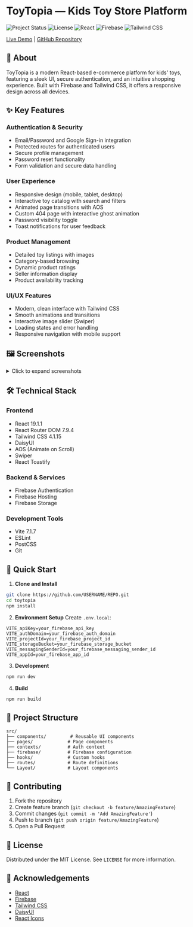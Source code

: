 # ToyTopia — Kids Toy Store Platform

![Project Status](https://img.shields.io/badge/status-complete-brightgreen)
![License](https://img.shields.io/badge/license-MIT-blue)
![React](https://img.shields.io/badge/react-%5E19.1.1-blue)
![Firebase](https://img.shields.io/badge/firebase-%5E12.4.0-orange)
![Tailwind CSS](https://img.shields.io/badge/tailwindcss-%5E4.1.15-38bdf8)

[Live Demo](https://kidzstore-9b893.web.app/) | [GitHub Repository](https://github.com/USERNAME/REPO)

## 🎯 About
ToyTopia is a modern React-based e-commerce platform for kids' toys, featuring a sleek UI, secure authentication, and an intuitive shopping experience. Built with Firebase and Tailwind CSS, it offers a responsive design across all devices.

## ✨ Key Features

### Authentication & Security
- Email/Password and Google Sign-in integration
- Protected routes for authenticated users
- Secure profile management
- Password reset functionality
- Form validation and secure data handling

### User Experience
- Responsive design (mobile, tablet, desktop)
- Interactive toy catalog with search and filters
- Animated page transitions with AOS
- Custom 404 page with interactive ghost animation
- Password visibility toggle
- Toast notifications for user feedback

### Product Management
- Detailed toy listings with images
- Category-based browsing
- Dynamic product ratings
- Seller information display
- Product availability tracking

### UI/UX Features
- Modern, clean interface with Tailwind CSS
- Smooth animations and transitions
- Interactive image slider (Swiper)
- Loading states and error handling
- Responsive navigation with mobile support

## 🖼️ Screenshots

<details>
<summary>Click to expand screenshots</summary>

### Home Page
![Home Page](/screenshots/home.png)

### Product Catalog
![Product Catalog](/screenshots/catalog.png)

### Profile Management
![Profile](/screenshots/profile.png)

### Authentication
![Auth](/screenshots/auth.png)
</details>

## 🛠️ Technical Stack

### Frontend
- React 19.1.1
- React Router DOM 7.9.4
- Tailwind CSS 4.1.15
- DaisyUI
- AOS (Animate on Scroll)
- Swiper
- React Toastify

### Backend & Services
- Firebase Authentication
- Firebase Hosting
- Firebase Storage

### Development Tools
- Vite 7.1.7
- ESLint
- PostCSS
- Git

## 🚀 Quick Start

1. **Clone and Install**
```bash
git clone https://github.com/USERNAME/REPO.git
cd toytopia
npm install
```

2. **Environment Setup**
Create `.env.local`:
```env
VITE_apiKey=your_firebase_api_key
VITE_authDomain=your_firebase_auth_domain
VITE_projectId=your_firebase_project_id
VITE_storageBucket=your_firebase_storage_bucket
VITE_messagingSenderId=your_firebase_messaging_sender_id
VITE_appId=your_firebase_app_id
```

3. **Development**
```bash
npm run dev
```

4. **Build**
```bash
npm run build
```

## 📁 Project Structure
```
src/
├── components/         # Reusable UI components
├── pages/             # Page components
├── contexts/          # Auth context
├── firebase/          # Firebase configuration
├── hooks/             # Custom hooks
├── routes/            # Route definitions
└── Layout/            # Layout components
```

## 🤝 Contributing

1. Fork the repository
2. Create feature branch (`git checkout -b feature/AmazingFeature`)
3. Commit changes (`git commit -m 'Add AmazingFeature'`)
4. Push to branch (`git push origin feature/AmazingFeature`)
5. Open a Pull Request

## 📄 License

Distributed under the MIT License. See `LICENSE` for more information.

## 🙏 Acknowledgements

- [React](https://reactjs.org/)
- [Firebase](https://firebase.google.com/)
- [Tailwind CSS](https://tailwindcss.com/)
- [DaisyUI](https://daisyui.com/)
- [React Icons](https://react-icons.github.io/react-icons/)
